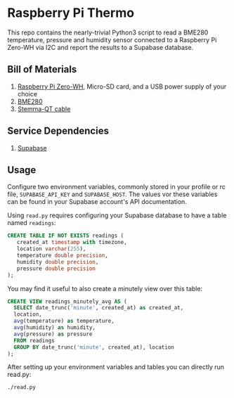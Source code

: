 Raspberry Pi Thermo
===================
This repo contains the nearly-trivial Python3 script to read a BME280 temperature, pressure and
humidity sensor connected to a Raspberry Pi Zero-WH via I2C and report the results to a Supabase
database.

Bill of Materials
-----------------
1. [Raspberry Pi Zero-WH](https://www.adafruit.com/product/3708), Micro-SD card, and a USB power 
   supply of your choice
2. [BME280](https://www.adafruit.com/product/2652)
3. [Stemma-QT cable](https://www.adafruit.com/product/4397)

Service Dependencies
--------------------
1. [Supabase](https://supabase.com/)

Usage
-----
Configure two environment variables, commonly stored in your profile or rc file, `SUPABASE_API_KEY`
and `SUPABASE_HOST`. The values vor these variables can be found in your Supabase account's API
documentation.

Using `read.py` requires configuring your Supabase database to have a table named `readings`:
```sql
CREATE TABLE IF NOT EXISTS readings (
   created_at timestamp with timezone,
   location varchar(255),
   temperature double precision,
   humidity double precision,
   pressure double precision
);
```

You may find it useful to also create a minutely view over this table:
```sql
CREATE VIEW readings_minutely_avg AS (
  SELECT date_trunc('minute', created_at) as created_at, 
  location, 
  avg(temperature) as temperature,
  avg(humidity) as humidity, 
  avg(pressure) as pressure
  FROM readings
  GROUP BY date_trunc('minute', created_at), location
);
```

After setting up your environment variables and tables you can directly run read.py:
```
./read.py
```
